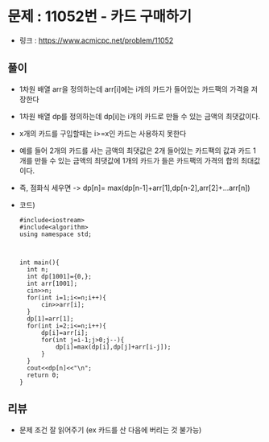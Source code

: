 # 문제 : 11052번 - 카드 구매하기

* 링크 : https://www.acmicpc.net/problem/11052



## 풀이

* 1차원 배열 arr을 정의하는데 arr[i]에는 i개의 카드가 들어있는 카드팩의 가격을 저장한다

* 1차원 배열 dp를 정의하는데 dp[i]는 i개의 카드로 만들 수 있는 금액의 최댓값이다.

* x개의 카드를 구입할때는 i>=x인 카드는 사용하지 못한다

* 예를 들어 2개의 카드를 사는 금액의 최댓값은 2개 들어있는 카드팩의 값과 카드 1개를 만들 수 있는 금액의 최댓값에 1개의 카드가 들은 카드팩의 가격의 합의 최대값이다.

* 즉, 점화식 세우면 -> dp[n]= max(dp[n-1]+arr[1],dp[n-2],arr[2]+...arr[n]) 

* 코드)

  ```
  #include<iostream>
  #include<algorithm>
  using namespace std;
  
  
  
  int main(){
  	int n;
  	int dp[1001]={0,};
  	int arr[1001];
  	cin>>n;
  	for(int i=1;i<=n;i++){
  		cin>>arr[i];
  	}
  	dp[1]=arr[1];
  	for(int i=2;i<=n;i++){
  		dp[i]=arr[i];		
  		for(int j=i-1;j>0;j--){
  			dp[i]=max(dp[i],dp[j]+arr[i-j]);
  		}
  	}
  	cout<<dp[n]<<"\n";
  	return 0;
  }
  ```



## 리뷰

* 문제 조건 잘 읽어주기  (ex 카드를 산 다음에 버리는 것 불가능)

